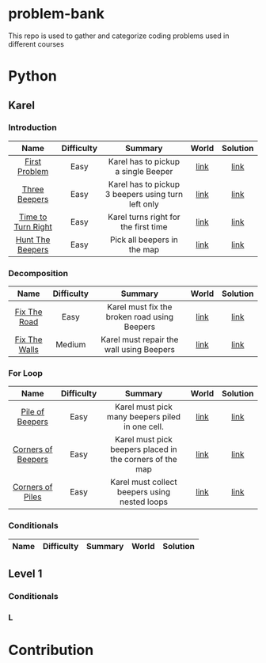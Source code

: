 # problem-bank
This repo is used to gather and categorize coding problems used in different courses


# Python

## Karel

### Introduction

| Name | Difficulty | Summary | World | Solution |
|:----:|:----------:|:-------:|:-----:|:--------:|
|[First Problem](/python/problems/karel/introduction/first_problem/) | Easy | Karel has to pickup a single Beeper | [link](/python/problems/karel/introduction/first_problem/first_problem.w)| [link](/python/problems/karel/introduction/first_problem/solution.py) |
| [Three Beepers](/python/problems/karel/introduction/three_beepers) | Easy | Karel has to pickup 3 beepers using turn left only | [link](python/problems/karel/introduction/three_beepers/three_beepers.w) | [link](python/problems/karel/introduction/three_beepers/solution.py)|
| [Time to Turn Right](python/problems/karel/introduction/time_to_turn_right) | Easy | Karel turns right for the first time | [link](python/problems/karel/introduction/time_to_turn_right/time_to_turn_left.w) | [link](python/problems/karel/introduction/time_to_turn_right/solution.py)
| [Hunt The Beepers](python/problems/karel/introduction/hunt_the_beepers) | Easy | Pick all beepers in the map | [link](python/problems/karel/introduction/hunt_the_beepers/hunt_the_beepers.w) | [link](python/problems/karel/introduction/hunt_the_beepers/solution.py)


### Decomposition

| Name | Difficulty | Summary | World | Solution |
|:----:|:----------:|:-------:|:-----:|:--------:|
| [Fix The Road](python/problems/karel/decomposition/fix_the_road) | Easy | Karel must fix the broken road using Beepers | [link](python/problems/karel/decomposition/fix_the_road/fix_the_road.w) | [link](python/problems/karel/decomposition/fix_the_road/solution.py) |
| [Fix The Walls](python/problems/karel/decomposition/fix_the_walls) | Medium | Karel must repair the wall using Beepers | [link](python/problems/karel/decomposition/fix_the_walls/fix_the_walls.w) | [link](python/problems/karel/decomposition/fix_the_walls/solution.py)|


### For Loop

| Name | Difficulty | Summary | World | Solution |
|:----:|:----------:|:-------:|:-----:|:--------:|
| [Pile of Beepers](python/problems/karel/for_loop/pile_of_beepers) | Easy | Karel must pick many beepers piled in one cell. | [link](python/problems/karel/for_loop/pile_of_beepers/pile_of_beepers.w) | [link](python/problems/karel/for_loop/pile_of_beepers/solution.py)
| [Corners of Beepers](python/problems/karel/for_loop/corners_of_beepers) | Easy | Karel must pick beepers placed in the corners of the map | [link](python/problems/karel/for_loop/corners_of_beepers/corners_of_beepers.w) | [link](python/problems/karel/for_loop/corners_of_beepers/solution.py)
| [Corners of Piles](python/problems/karel/for_loop/corners_of_piles) | Easy | Karel must collect beepers using nested loops | [link](python/problems/karel/for_loop/corners_of_piles/corners_of_piles.w) | [link](python/problems/karel/for_loop/corners_of_piles/solution.py)


### Conditionals

| Name | Difficulty | Summary | World | Solution |
|:----:|:----------:|:-------:|:-----:|:--------:|


## Level 1

### Conditionals


### L


# Contribution